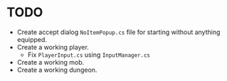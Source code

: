# TODO
- Create accept dialog `NoItemPopup.cs` file for starting without anything equipped.
- Create a working player.
	- Fix `PlayerInput.cs` using `InputManager.cs`
- Create a working mob.
- Create a working dungeon.
